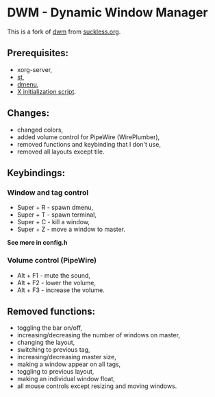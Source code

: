 # DWM - Dynamic Window Manager
This is a fork of [dwm](https://dwm.suckless.org/) from [suckless.org](https://suckless.org).

## Prerequisites:
- xorg-server,
- [st](https://st.suckless.org/),
- [dmenu](https://tools.suckless.org/dmenu/),
- [X initialization script](https://github.com/jakub-swiniarski/xinitrc).

## Changes:
- changed colors,
- added volume control for PipeWire (WirePlumber),
- removed functions and keybinding that I don't use,
- removed all layouts except tile.

## Keybindings:
### Window and tag control
- Super + R - spawn dmenu,
- Super + T - spawn terminal,
- Super + C - kill a window,
- Super + Z - move a window to master.<br/>

**See more in config.h**

### Volume control (PipeWire)
- Alt + F1 - mute the sound,
- Alt + F2 - lower the volume,
- Alt + F3 - increase the volume.

## Removed functions:
- toggling the bar on/off,
- increasing/decreasing the number of windows on master,
- changing the layout,
- switching to previous tag,
- increasing/decreasing master size,
- making a window appear on all tags,
- toggling to previous layout,
- making an individual window float,
- all mouse controls except resizing and moving windows.
